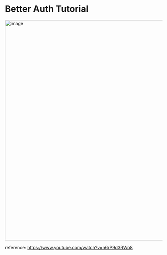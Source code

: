# Better Auth Tutorial

<img width="633" height="705" alt="image" src="https://github.com/user-attachments/assets/a85fe337-4ec6-4c10-a415-406cdb334b63" />

reference: https://www.youtube.com/watch?v=n6rP9d3RWo8
